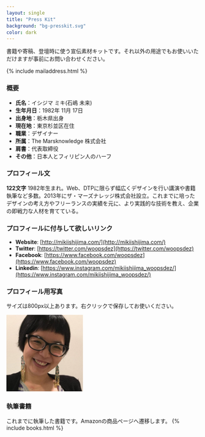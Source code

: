 ```yaml
---
layout: single
title: "Press Kit"
background: "bg-presskit.svg"
color: dark
---
```


書籍や寄稿、登壇時に使う宣伝素材キットです。それ以外の用途でもお使いいただけますが事前にお問い合わせください。

{% include mailaddress.html %}

### <i class="fa fa-list-ul"></i> 概要
* __氏名__：イシジマ ミキ(石嶋 未来)
* __生年月日__：1982年 11月 17日
* __出身地__：栃木県出身
* __現在地__：東京杉並区在住
* __職業__：デザイナー
* __所属__：The Marsknowledge 株式会社
* __肩書__：代表取締役
* __その他__：日本人とフィリピン人のハーフ

### <i class="fa fa-text-width"></i> プロフィール文
__122文字__ 1982年生まれ。Web、DTPに限らず幅広くデザインを行い講演や書籍執筆など多数。2013年にザ・マーズナレッジ株式会社設立。これまでに培ったデザインの考え方やフリーランスの実績を元に、より実践的な技術を教え、企業の即戦力な人材を育てている。

### <i class="fas fa-address-card"></i> プロフィールに付与して欲しいリンク
* __Website__: [http://mikiishijima.com/](http://mikiishijima.com/)
* __Twitter__: [https://twitter.com/woopsdez](https://twitter.com/woopsdez)
* __Facebook__: [https://www.facebook.com/woopsdez](https://www.facebook.com/woopsdez)
* __Linkedin__: [https://www.instagram.com/mikiishijima_woopsdez/](https://www.instagram.com/mikiishijima_woopsdez/)

### <i class="fa fa-picture-o"></i> プロフィール用写真
サイズは800px以上あります。右クリックで保存してお使いください。
<div class="profile-photo">
	<img src="/assets/images/profile/mikiishijima-04.jpg" width="200" alt="">
</div>

### <i class="fa fa-book"></i> 執筆書籍
これまでに執筆した書籍です。Amazonの商品ページへ遷移します。
{% include books.html %}

